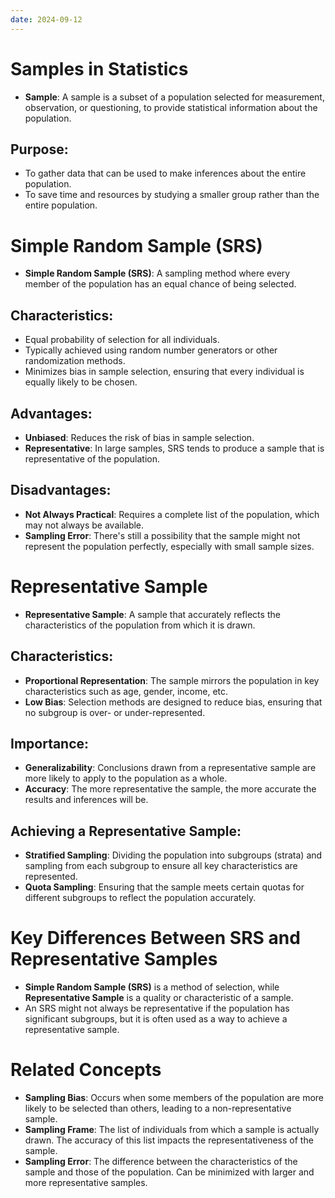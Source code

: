 ```yaml
---
date: 2024-09-12
---
```

# Samples in Statistics
- **Sample**: A sample is a subset of a population selected for measurement, observation, or questioning, to provide statistical information about the population.

## Purpose:
- To gather data that can be used to make inferences about the entire population.
- To save time and resources by studying a smaller group rather than the entire population.

# Simple Random Sample (SRS)
- **Simple Random Sample (SRS)**: A sampling method where every member of the population has an equal chance of being selected.
  
## Characteristics:
- Equal probability of selection for all individuals.
- Typically achieved using random number generators or other randomization methods.
- Minimizes bias in sample selection, ensuring that every individual is equally likely to be chosen.

## Advantages:
- **Unbiased**: Reduces the risk of bias in sample selection.
- **Representative**: In large samples, SRS tends to produce a sample that is representative of the population.

## Disadvantages:
- **Not Always Practical**: Requires a complete list of the population, which may not always be available.
- **Sampling Error**: There's still a possibility that the sample might not represent the population perfectly, especially with small sample sizes.

# Representative Sample
- **Representative Sample**: A sample that accurately reflects the characteristics of the population from which it is drawn.

## Characteristics:
- **Proportional Representation**: The sample mirrors the population in key characteristics such as age, gender, income, etc.
- **Low Bias**: Selection methods are designed to reduce bias, ensuring that no subgroup is over- or under-represented.

## Importance:
- **Generalizability**: Conclusions drawn from a representative sample are more likely to apply to the population as a whole.
- **Accuracy**: The more representative the sample, the more accurate the results and inferences will be.

## Achieving a Representative Sample:
- **Stratified Sampling**: Dividing the population into subgroups (strata) and sampling from each subgroup to ensure all key characteristics are represented.
- **Quota Sampling**: Ensuring that the sample meets certain quotas for different subgroups to reflect the population accurately.

# Key Differences Between SRS and Representative Samples
- **Simple Random Sample (SRS)** is a method of selection, while **Representative Sample** is a quality or characteristic of a sample.
- An SRS might not always be representative if the population has significant subgroups, but it is often used as a way to achieve a representative sample.

# Related Concepts
- **Sampling Bias**: Occurs when some members of the population are more likely to be selected than others, leading to a non-representative sample.
- **Sampling Frame**: The list of individuals from which a sample is actually drawn. The accuracy of this list impacts the representativeness of the sample.
- **Sampling Error**: The difference between the characteristics of the sample and those of the population. Can be minimized with larger and more representative samples.
